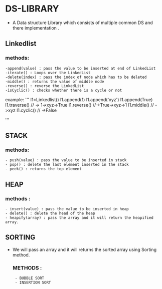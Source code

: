# DS-LIBRARY
- A Data structure Library which consists of multiple common DS and there implementation .
## Linkedlist
  ### methods:
    -append(value) : pass the value to be inserted at end of LinkedList
    -iterate() : Loops over the LinkedList
    -delete(index) : pass the index of node which has to be deleted
    -middle() : returns the value of middle node
    -reverse() : reverse the LinkedList
    -isCyclic() : checks whether there is a cycle or not
  example:
    '''
  l1=Linkedlist()
  l1.append(1)
  l1.append('xyz')
  l1.append(True)
  l1.traverse() // -> 1->xyz->True
  l1.reverse() //->True->xyz->1
  l1.middle() // ->xyz
  l1.cyclic() // ->False
  
  '''   
   
## STACK  
   ### methods:
    - push(value) : pass the value to be inserted in stack
    - pop() : delete the last element inserted in the stack
    - peek() : returns the top element
## HEAP
   ### methods :
    - insert(value) : pass the value to be inserted in heap
    - delete() : delete the head of the heap
    - heapify(array) : pass the array and it will return the heapified array.
## SORTING
   - We will pass an array and it will returns the sorted array using Sorting method.
        ### METHODS :
          - BUBBLE SORT
          - INSERTION SORT
    
     
    

